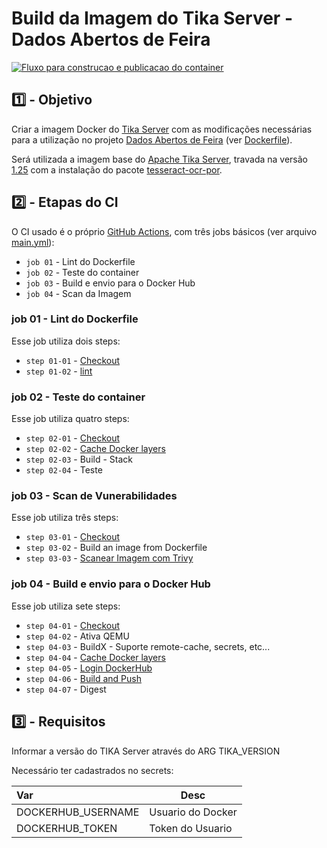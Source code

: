 # Build da Imagem do Tika Server - Dados Abertos de Feira

[![Fluxo para construcao e publicacao do container](https://github.com/mmmarceleza/iac-docker-tika/actions/workflows/main.yml/badge.svg)](https://github.com/mmmarceleza/iac-docker-tika/actions/workflows/main.yml)

## :one: - Objetivo

Criar a imagem Docker do [Tika Server](https://cwiki.apache.org/confluence/display/TIKA/TikaServer) com as modificações necessárias para a utilização no projeto [Dados Abertos de Feira](https://www.dadosabertosdefeira.com.br) (ver [Dockerfile](https://github.com/mmmarceleza/iac-docker-tika/blob/main/Dockerfile)). 

Será utilizada a imagem base do [Apache Tika Server](https://hub.docker.com/r/apache/tika), travada na versão [1.25](https://hub.docker.com/layers/apache/tika/1.25/images/sha256-5a02aa906dad24c2b65a53fc20f946ecdc495c3ebd04e680dfb953d3658706af?context=explore) com a instalação do pacote [tesseract-ocr-por](https://packages.debian.org/sid/graphics/tesseract-ocr-por).

## :two: - Etapas do CI

O CI usado é o próprio [GitHub Actions](https://github.com/features/actions), com três jobs básicos (ver arquivo [main.yml](https://github.com/DadosAbertosDeFeira/iac-docker-tika/blob/main/.github/workflows/main.yml)):

- `job 01` - Lint do Dockerfile
- `job 02` - Teste do container
- `job 03` - Build e envio para o Docker Hub
- `job 04` - Scan da Imagem

### job 01 - Lint do Dockerfile

Esse job utiliza dois steps:

- `step 01-01` - [Checkout](https://github.com/marketplace/actions/checkout)
- `step 01-02` - [lint](https://github.com/marketplace/actions/docker-lint)

### job 02 - Teste do container

Esse job utiliza quatro steps:

- `step 02-01` - [Checkout](https://github.com/marketplace/actions/checkout)
- `step 02-02` - [Cache Docker layers](https://github.com/marketplace/actions/cache)
- `step 02-03` - Build - Stack
- `step 02-04` - Teste

### job 03 - Scan de Vunerabilidades

Esse job utiliza três steps:

- `step 03-01` - [Checkout](https://github.com/marketplace/actions/checkout)
- `step 03-02` - Build an image from Dockerfile
- `step 03-03` - [Scanear Imagem com Trivy](https://github.com/marketplace/actions/aqua-security-trivy)

### job 04 - Build e envio para o Docker Hub

Esse job utiliza sete steps:

- `step 04-01` - [Checkout](https://github.com/marketplace/actions/checkout)
- `step 04-02` - Ativa QEMU
- `step 04-03` - BuildX - Suporte remote-cache, secrets, etc...
- `step 04-04` - [Cache Docker layers](https://github.com/marketplace/actions/cache)
- `step 04-05` - [Login DockerHub](https://github.com/marketplace/actions/docker-login)
- `step 04-06` - [Build and Push](https://github.com/marketplace/actions/build-and-push-docker-images)
- `step 04-07` - Digest



## :three: - Requisitos

Informar a versão do TIKA Server através do ARG TIKA_VERSION

Necessário ter cadastrados no secrets:


 | Var | Desc |
 |:----- |-----|
 | DOCKERHUB_USERNAME  | Usuario do Docker |
 | DOCKERHUB_TOKEN  | Token do Usuario |
